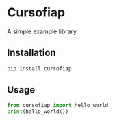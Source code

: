 # Cursofiap
A simple example library.

## Installation
```sh
pip install cursofiap
```

## Usage
```python
from cursofiap import hello_world
print(hello_world())
```
